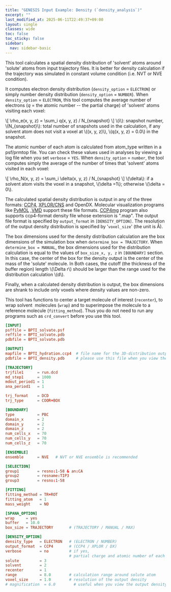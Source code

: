 ```yaml
---
title: "GENESIS Input Example: Density (`density_analysis`)"
excerpt: ""
last_modified_at: 2025-06-11T22:49:37+09:00
layout: single
classes: wide
toc: false
toc_sticky: false
sidebar:
  nav: sidebar-basic
---
```


This tool calculates a spatial density distribution of 'solvent' atoms around
'solute' atoms from input trajectory files. It is better for density calculation
if the trajectory was simulated in constant volume condition (i.e. NVT or NVE
condition).

It computes electron density distribution (`density_option` = `ELECTRON`) or
simply number density distribution (`density_option` = `NUMBER`). When
`density_option` = `ELECTRON`, this tool computes the average number of
electrons (*q* = the atomic number -- the partial charge) of 'solvent' atoms
visiting each voxel:

\\[ \rho_e(x, y, z) = \sum_i q(x, y, z) / N_{snapshot} \\] 
\\(i\\): snapshot number, \\(N_{snapshot}\\): total number of snapshots used in
the calculation, if any solvent atom does not visit a voxel at \\((x, y, z)\\),
\\(q(x, y, z) = 0.0\\) in the snapshot.



The atomic number of each atom is calculated from atom_type written in a
psf/prmtop file. You can check these values used in analyses by viewing a log
file when you set `verbose` = `YES`.  When `density_option` = `number`, the tool
computes simply the average of the number of times that 'solvent' atoms visited
in each voxel:

\\[ \rho_N(x, y, z) = \sum_i \\delta(x, y, z) / N_{snapshot} \\] 
\\(\\delta\\): if a solvent atom visits the voxel in a snapshot, \\(\delta =1\\); otherwise \\(\delta = 0\\).

The calculated spatial density distribution is output in any of the three
formats: [CCP4](http://structure.usc.edu/ccp4/maplib.html),
[XPLOR/CNS](http://www.msg.ucsf.edu/local/programs/cns1.3/tutorial/formats/maps/text.html)
and OpenDX. Molecular visualization programs like [PyMOL](https://pymol.org/2/)
,[VMD](http://www.ks.uiuc.edu/Research/vmd/) support these file formats.
[CCP4mg](https://www.ccp4.ac.uk/MG/) program also supports ccp4-format density
file whose extension is ".map". The output file format is specified by
`output_format` in `[DENSITY_OPTION]`. The resolution of the output density
distribution is specified by '`voxel_size`' (the unit is Å).

The box dimensions used for the density distribution calculation are the box
dimensions of the simulation box when `determine_box = TRAJECTORY`. When
`determine_box = MANUAL`, the box dimensions used for the distribution
calculation is equal to the values of `box_size_x, y, z` in `[BOUNDARY]`
section. In this case, the center of the box for the density output is the
center of the mass of the 'solute' molecule. In Both cases, the cutoff (the
thickness of the buffer region) length \\(\Delta r\\) should be larger than the
range used for the distribution calculation \\(d\\).

Finally, when a calculated density distribution is output, the box dimensions
are shrank to include only voxels where density values are non-zero.

This tool has functions to center a target molecule of interest (`recenter`), to
wrap solvent  molecules (`wrap`) and to superimpose the molecule to a reference
molecule (`fitting_method`). Thus you do not need to run any programs such as
`crd_convert` before you use this tool.


```toml
[INPUT]
psffile = BPTI_solvate.psf
reffile = BPTI_solvate.pdb
pdbfile = BPTI_solvate.pdb

[OUTPUT]
mapfile = BPTI_hydration.ccp4  # file name for the 3D-distribution output
pdbfile = BPTI_density.pdb     # please use this file when you view the 3D density together with the reference structure.

[TRAJECTORY]
trjfile1      = run.dcd
md_step1      = 1000
mdout_period1 = 1
ana_period1   = 1

trj_format    = DCD
trj_type      = COOR+BOX

[BOUNDARY]
type          = PBC
domain_x      = 2
domain_y      = 2
domain_z      = 2
num_cells_x   = 70
num_cells_y   = 70
num_cells_z   = 70

[ENSEMBLE]
ensemble      = NVE   # NVT or NVE ensemble is recommended 

[SELECTION]
group1        = resno:1-58 & an:CA
group2        = resname:TIP3
group3        = resno:1-58

[FITTING]
fitting_method = TR+ROT
fitting_atom   = 1
mass_weight    = NO

[SPANA_OPTION]
wrap     = yes
buffer   = 10.0
box_size = TRAJECTORY       # (TRAJECTORY / MANUAL / MAX)

[DENSITY_OPTION]
density_type   = ELECTRON   # (ELECTRON / NUMBER)
output_format  = CCP4       # (CCP4 / XPLOR / DX)
verbose        = no         # if yes, 
                            # partial charge and atomic number of each atom is output in log file
solute         = 3
solvent        = 2
recenter       = 1
range          = 8.0        # calculation range around solute atom
voxel_size     = 1.0        # resolution of the output density
# magnification  = 6.0        # useful when you view the output density distribution using PyMOL software
```
